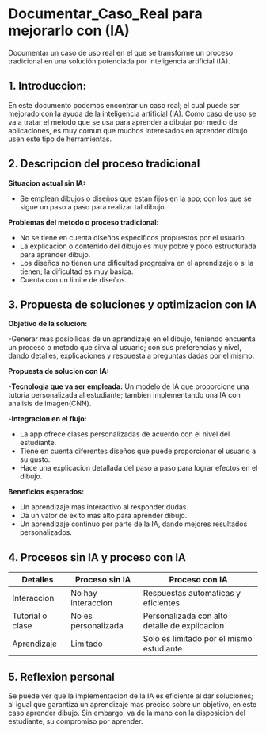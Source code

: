 # Documentar_Caso_Real para mejorarlo con (IA)
Documentar un caso de uso real en el que se transforme un proceso tradicional en una solución potenciada por inteligencia artificial (IA).
## 1. Introduccion:
En este documento podemos encontrar un caso real; el cual puede ser mejorado con la ayuda de la inteligencia artificial (IA).
Como caso de uso se va a tratar el metodo que se usa para aprender a dibujar por medio de aplicaciones, es muy comun que muchos interesados en aprender dibujo usen este tipo de herramientas.

## 2. Descripcion del proceso tradicional
**Situacion actual sin IA:**

- Se emplean dibujos o diseños que estan fijos en la app; con los que se sigue un paso a paso para realizar tal dibujo.

**Problemas del metodo o proceso tradicional:**

- No se tiene en cuenta diseños especificos propuestos por el usuario.
- La explicacion o contenido del dibujo es muy pobre y poco estructurada para aprender dibujo.
- Los diseños no tienen una dificultad progresiva en el aprendizaje o si la tienen; la dificultad es muy basica.
- Cuenta con un limite de diseños.

## 3. Propuesta de soluciones y optimizacion con IA
**Objetivo de la solucion:**

-Generar mas posibilidas de un aprendizaje en el dibujo, teniendo encuenta un proceso o metodo que sirva al usuario; con sus preferencias y nivel, dando detalles, explicaciones y respuesta a preguntas dadas por el mismo.

**Propuesta de solucion con IA:**

-**Tecnologia que va ser empleada:** Un modelo de IA que proporcione una tutoria personalizada al estudiante; tambien implementando una IA con analisis de imagen(CNN).

-**Integracion en el flujo:**

- La app ofrece clases personalizadas de acuerdo con el nivel del estudiante.
- Tiene en cuenta diferentes diseños que puede proporcionar el usuario a su gusto.
- Hace una explicacion detallada del paso a paso para lograr efectos en el dibujo.
  
**Beneficios esperados:**

- Un aprendizaje mas interactivo al responder dudas.
- Da un valor de exito mas alto para aprender dibujo.
- Un aprendizaje continuo por parte de la IA, dando mejores resultados personalizados.

## 4. Procesos sin IA y proceso con IA

| Detalles           | Proceso sin IA       | Proceso con IA                                |
|--------------------|----------------------|-----------------------------------------------|
| Interaccion        | No hay interaccion   | Respuestas automaticas y eficientes           |
| Tutorial o clase   | No es personalizada  | Personalizada con alto detalle de explicacion |
| Aprendizaje        | Limitado             | Solo es limitado ṕor el mismo estudiante      |

## 5. Reflexion personal

Se puede ver que la implementacion de la IA es eficiente al dar soluciones; al igual que garantiza un aprendizaje mas preciso sobre un objetivo, en este caso aprender dibujo. Sin embargo,
va de la mano con la disposicion del estudiante, su compromiso por aprender.

